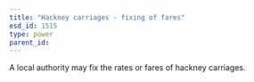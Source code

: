 ```yaml
---
title: "Hackney carriages - fixing of fares"
esd_id: 1515
type: power
parent_id:  
---
```


A local authority may fix the rates or fares of hackney carriages. 

